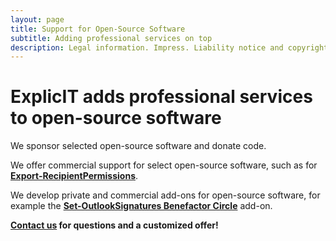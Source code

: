 ```yaml
---
layout: page
title: Support for Open-Source Software
subtitle: Adding professional services on top
description: Legal information. Impress. Liability notice and copyright. Brands and trademarks. General terms and conditions. Allgemeine Geschäftsbedingungen. Privacy policy.
---
```

# ExplicIT adds professional services to open-source software
We sponsor selected open-source software and donate code.

We offer commercial support for select open-source software, such as for <strong><a href="/open-source/Export-RecipientPermissions">Export-RecipientPermissions</a></strong>.

We develop private and commercial add-ons for open-source software, for example the <strong><a href="/open-source/Set-OutlookSignatures">Set-OutlookSignatures Benefactor Circle</a></strong> add-on.

<strong><a href="mailto:welcome@explicitconsulting.at">Contact us</a> for questions and a customized offer!</strong>